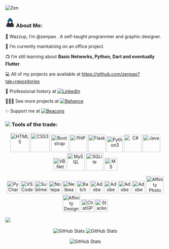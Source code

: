 <!---
zenpao/zenpao is a ✨ special ✨ repository because its `README.md` (this file) appears on your GitHub profile.
You can click the Preview link to take a look at your changes.
--->

<p align="left"> <img src="https://komarev.com/ghpvc/?username=zenpao&label=Profile%20views&color=0e75b6&style=flat" alt="Zen" /></p>

<h3 align="left"><img src="https://github.com/0xAbdulKhalid/0xAbdulKhalid/raw/main/assets/mdImages/about_me.gif" width="30"> About Me:</h3>

 🫡 Wazzup, I’m @zenpao . A self-taught programmer and graphic designer.

 🚧 I’m currently maintaining on an office project.

 📺 I’m still learning about **Basic Networks, Python, Dart and eventually Flutter**.

 💻 All of my projects are available at https://github.com/zenpao?tab=repositories

 💼 Professional history at <a href="https://www.linkedin.com/in/zenpao" target="_blank"><img src="https://img.shields.io/badge/LinkedIn-0077B5?logo=linkedin&logoColor=white" alt="LinkedIn"/></a>

 👨🏻‍🎨 See more projects at <a href="https://www.behance.net/zenpao" target="_blank"><img src="https://img.shields.io/badge/Behance-blue?logo=behance&logoColor=white" alt="Behance"/></a>

 ✨ Support me at <a href="https://beacons.ai/zenpao" target="_blank"><img src="https://img.shields.io/badge/Beacons-blue?logo=beacons&logoColor=white" alt="Beacons"/></a>

<h3 align="left"><img src="https://media2.giphy.com/media/QssGEmpkyEOhBCb7e1/giphy.gif?cid=ecf05e47a0n3gi1bfqntqmob8g9aid1oyj2wr3ds3mg700bl&rid=giphy.gif" width="25"> Tools of the trade:</h3>
<p align="center"> 
    <img src="https://github.com/yurijserrano/Github-Profile-Readme-Logos/blob/master/others/html.svg" title="HTML5" width="60" height="60"/></a>
    <img src="https://github.com/yurijserrano/Github-Profile-Readme-Logos/blob/master/others/css.svg" title="CSS3" width="60" height="60"/></a>
    <img src="https://github.com/yurijserrano/Github-Profile-Readme-Logos/blob/master/frameworks/boostrap.svg" title="Bootstrap" width="55" height="55"/></a>
    <img src="https://github.com/yurijserrano/Github-Profile-Readme-Logos/blob/master/programming%20languages/php.png" title="PHP" width="55" height="55"/></a>
    <img src="https://github.com/yurijserrano/Github-Profile-Readme-Logos/blob/master/frameworks/flask.svg" title="Flask" width="55" height="55"/></a>
    <img src="https://github.com/yurijserrano/Github-Profile-Readme-Logos/blob/master/programming%20languages/python.svg" title="Python3" width="50" height="50"/></a>
    <img src="https://github.com/yurijserrano/Github-Profile-Readme-Logos/blob/master/programming%20languages/c%23.svg" title="C#" width="55" height="55"/></a>
    <img src="https://github.com/yurijserrano/Github-Profile-Readme-Logos/blob/master/programming%20languages/java.svg" title="Java" width="55" height="55"/></a>
    <img src="https://github.com/dotnet/docs/blob/cb475ed45f881e9462e34764480d3b0ebce85e91/docs/images/hub/vb.svg" title="VB.Net" width="40" height="40"/></a>
    <img src="https://github.com/yurijserrano/Github-Profile-Readme-Logos/blob/master/databases/mysql.svg" title="MySQL" width="55" height="55"/></a>
    <img src="https://cdn.cdnlogo.com/logos/s/9/sqlite.svg" title="SQLite" width="55" height="55"/></a>
    <img src="https://cdn.cdnlogo.com/logos/m/84/microsoft-access.svg" title="MS Access" width="40" height="40"/></a>
</p>

<p align="center">
    <img src="https://github.com/yurijserrano/Github-Profile-Readme-Logos/blob/master/ides/pycharm.svg" title="PyCharm" width="40" height="40"/></a>
    <img src="https://github.com/yurijserrano/Github-Profile-Readme-Logos/blob/master/text%20editors/vscode.svg" title="VS Code" width="40" height="40"/></a>
    <img src="https://github.com/yurijserrano/Github-Profile-Readme-Logos/blob/master/text%20editors/sublime.svg" title="Sublime Text 3" width="40" height="40"/></a>
    <img src="https://github.com/yurijserrano/Github-Profile-Readme-Logos/blob/master/text%20editors/notepad%2B%2B.png" title="Notepad++" width="40" height="40"/></a>
    <img src="https://cdn.cdnlogo.com/logos/n/72/netbeans.svg" title="Netbeans" width="40" height="40"/></a>
    <img src="https://cdn.cdnlogo.com/logos/t/12/terminal.svg" title="Batch Terminal" width="40" height="40"/></a>
    <img src="https://github.com/yurijserrano/Github-Profile-Readme-Logos/blob/master/tools/after-effects.png" title="Adobe After Effects" width="40" height="40"/></a>
    <img src="https://cdn.cdnlogo.com/logos/a/64/adobe-premiere-pro-cc.svg" title="Adobe Premiere" width="40" height="40"/></a>
    <img src="https://github.com/yurijserrano/Github-Profile-Readme-Logos/blob/master/tools/photoshop.png" title="Adobe Photoshop" width="40" height="40"/></a>
    <img src="https://upload.wikimedia.org/wikipedia/commons/f/fb/Adobe_Illustrator_CC_icon.svg" title="Adobe Illustrator" width="40" height="40"/></a>
    <img src="https://cdn.cdnlogo.com/logos/a/98/affinity-photo.svg" title="Affinity Photo" width="55" height="55"/></a>
    <img src="https://cdn.cdnlogo.com/logos/a/21/affinity-designer.svg" title="Affinity Designer" width="55" height="55"/></a>
    <img src="https://cdn.cdnlogo.com/logos/c/38/ChatGPT.svg" title="ChatGPT" width="40" height="40"/></a>
    <img src="https://cdn.cdnlogo.com/logos/s/63/stack-overflow.svg" title="Stackoverflow" width="40" height="40"/></a>
</p>
 
<img src="https://user-images.githubusercontent.com/73097560/115834477-dbab4500-a447-11eb-908a-139a6edaec5c.gif">

<p align="center">
<img align="center" width="420" src="https://github-readme-stats.vercel.app/api?username=zenpao&show_icons=true&locale=en&theme=tokyonight" alt="GitHub Stats" /> 
<img align="center" width="420" src="https://github-readme-streak-stats.herokuapp.com/?user=zenpao&&theme=tokyonight" alt="GitHub Stats" />
</p>

<p align="center"><img align="center" src="https://github-readme-stats.vercel.app/api/top-langs?username=zenpao&show_icons=true&theme=dark&locale=en&layout=compact" alt="GitHub Stats" /></p>
